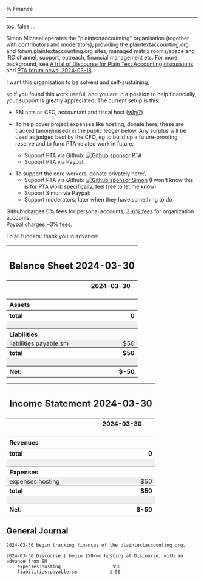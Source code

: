 % Finance

---
toc: false
...

Simon Michael operates the "plaintextaccounting" organisation (together with contributors and moderators),
providing the plaintextaccounting.org and forum.plaintextaccounting.org sites,
managed matrix rooms/space and IRC channel,
support, outreach, financial management etc.
For more background, see
[A trial of Discourse for Plain Text Accounting discussions](https://forum.plaintextaccounting.org/t/a-trial-of-discourse-for-plain-text-accounting-discussions/5)
and
[PTA forum news, 2024-03-18](https://forum.plaintextaccounting.org/t/pta-forum-news-2024-03-18/207).

I want this organisation to be solvent and self-sustaining,
<!-- and for this work to be justifiable to my family, -->
so if you found this work useful, and you are in a position to help financially, your support is greatly appreciated!
The current setup is this:

- SM acts as CFO, accountant and fiscal host ([why?](https://forum.plaintextaccounting.org/t/pta-forum-news-2024-03-18/207#finance-5))

- To help cover project expenses like hosting, donate here; these are tracked (anonymised) in the public ledger below.
  Any surplus will be used as judged best by the CFO, eg to build up a future-proofing reserve and to fund PTA-related work in future.
  - Support PTA via Github: [![Github sponsor PTA](https://img.shields.io/badge/Github_sponsor-PTA-limegreen "Github sponsor PTA")](https://github.com/sponsors/plaintextaccounting)
  - <div id="paypal-pta-button">Support PTA via Paypal:</div>

<!-- [![Paypal](https://img.shields.io/badge/Support_PTA_via-Paypal-limegreen "Support PTA via Paypal")](https://www.paypal.com/cgi-bin/webscr?cmd=_s-xclick&hosted_button_id=5J33NLXYXCYAY) -->

- To support the core workers, donate privately here:\
  - Support PTA via Github: [![Github sponsor Simon](https://img.shields.io/badge/Github_sponsor-Simon-limegreen "Github sponsor Simon")](https://github.com/sponsors/simonmichael)
      (I won't know this is for PTA work specifically, feel free to [let me know](index.html#news-discussion))
    <!-- [![Paypal](https://img.shields.io/badge/Support_Simon_via-Paypal-limegreen "Support Simon via Paypal")](https://www.paypal.com/cgi-bin/webscr?cmd=_s-xclick&hosted_button_id=5J33NLXYXCYAY) -->
  - <div id="paypal-sm-button">Support Simon via Paypal:</div>
  - Support moderators: later when they have something to do

Github charges 0% fees for personal accounts, [3-6% fees](https://docs.github.com/en/sponsors/receiving-sponsorships-through-github-sponsors/about-github-sponsors-for-open-source-contributors#sponsorship-payouts) for organization accounts.\
Paypal charges ~3% fees.

To all funders: thank you in advance!

<!-- Generated by make finance-md: -->

<style>
td { padding:0 0.5em; }
td:nth-child(1) { white-space:nowrap; }
tr:nth-child(even) td { background-color:#eee; }
</style><link rel="stylesheet" href="hledger.css"><table><tr><th colspan="2" style="text-align:left"><h2>Balance Sheet 2024-03-30</h2></th></tr><tr><th></th><th>2024-03-30</th></tr><tr><td colspan="2">&nbsp;</td></tr><tr><th colspan="2" style="text-align:left">Assets</th></tr><tr><th style="text-align:left">total</th><th class="amount coltotal" style="text-align:right">0</th></tr><tr><td colspan="2">&nbsp;</td></tr><tr><th colspan="2" style="text-align:left">Liabilities</th></tr><tr><td class="account" style="text-align:left">liabilities:payable:sm</td><td class="amount" style="text-align:right">$50</td></tr><tr><th style="text-align:left">total</th><th class="amount coltotal" style="text-align:right">$50</th></tr><tr><td colspan="2">&nbsp;</td></tr><tr><th style="text-align:left">Net:</th><th class="amount coltotal" style="text-align:right">$-50</th></tr></table>

<style>
td { padding:0 0.5em; }
td:nth-child(1) { white-space:nowrap; }
tr:nth-child(even) td { background-color:#eee; }
</style><link rel="stylesheet" href="hledger.css"><table><tr><th colspan="2" style="text-align:left"><h2>Income Statement 2024-03-30</h2></th></tr><tr><th></th><th>2024-03-30</th></tr><tr><td colspan="2">&nbsp;</td></tr><tr><th colspan="2" style="text-align:left">Revenues</th></tr><tr><th style="text-align:left">total</th><th class="amount coltotal" style="text-align:right">0</th></tr><tr><td colspan="2">&nbsp;</td></tr><tr><th colspan="2" style="text-align:left">Expenses</th></tr><tr><td class="account" style="text-align:left">expenses:hosting</td><td class="amount" style="text-align:right">$50</td></tr><tr><th style="text-align:left">total</th><th class="amount coltotal" style="text-align:right">$50</th></tr><tr><td colspan="2">&nbsp;</td></tr><tr><th style="text-align:left">Net:</th><th class="amount coltotal" style="text-align:right">$-50</th></tr></table>

## General Journal
```hledger
2024-03-30 begin tracking finances of the plaintextaccounting org.

2024-03-30 Discourse | begin $50/mo hosting at Discourse, with an advance from SM
    expenses:hosting                   $50
    liabilities:payable:sm            $-50

```

<script src="https://www.paypalobjects.com/donate/sdk/donate-sdk.js" charset="UTF-8"></script>
<script>

PayPal.Donation.Button({
env:'production',
hosted_button_id:'JDD3EZEA8JV6S',
image: {
src:'https://www.paypalobjects.com/en_US/i/btn/btn_donate_SM.gif',
alt:'Support PTA via Paypal',
title:'Support PTA via Paypal',
}
}).render('#paypal-pta-button');

PayPal.Donation.Button({
env:'production',
hosted_button_id:'YPRN7KXV8LAQJ',
image: {
src:'https://www.paypalobjects.com/en_US/i/btn/btn_donate_SM.gif',
alt:'Support Simon via Paypal',
title:'Support Simon via Paypal',
}
}).render('#paypal-sm-button');

</script>
